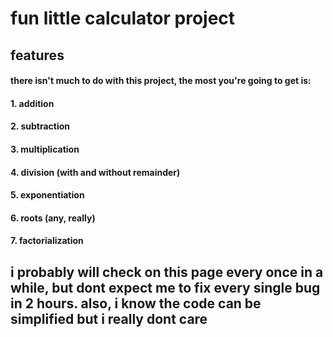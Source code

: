 # fun little calculator project
## features
#### there isn't much to do with this project, the most you're going to get is:
#### <b>1.</b> addition
#### <b>2.</b> subtraction
#### <b>3.</b> multiplication
#### <b>4.</b> division (with and without remainder)
#### <b>5.</b> exponentiation
#### <b>6.</b> roots (any, really)
#### <b>7.</b> factorialization
## i probably will check on this page every once in a while, but dont expect me to fix every single bug in 2 hours. also, i know the code can be simplified but i really dont care
